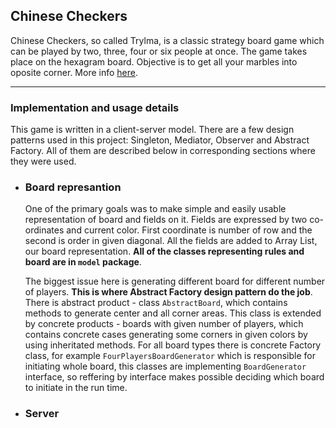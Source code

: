 
## Chinese Checkers

Chinese Checkers, so called Trylma, is a classic strategy board game which can be played by two, three, four or six people at once. The game takes place on the hexagram board. Objective is to get all your marbles into oposite corner. More info [here](https://en.wikipedia.org/wiki/Chinese_checkers).

<hr>

### Implementation and usage details

This game is written in a client-server model. There are a few design patterns used in this project: Singleton, Mediator, Observer and Abstract Factory. All of them are described below in corresponding sections where they were used.



  * ### Board represantion
    One of the primary goals was to make simple and easily usable representation of board and fields on it. Fields are expressed by two co-ordinates and current color. First coordinate is number of row and the second is order in given diagonal. All the fields are added to Array List, our board representation. **All of the classes representing rules and board are in `model` package**.
    
    The biggest issue here is generating different board for different number of players. **This is where Abstract Factory design pattern do the job**. There is abstract product - class `AbstractBoard`, which contains methods to generate center and all corner areas. This class is extended by concrete products - boards with given number of players, which contains concrete cases generating some corners in given colors by using inheritated methods. For all board types there is concrete Factory class, for example `FourPlayersBoardGenerator` which is responsible for initiating whole board, this classes are implementing `BoardGenerator` interface, so reffering by interface makes possible deciding which board to initiate in the run time.
    
    
   * ### Server 
